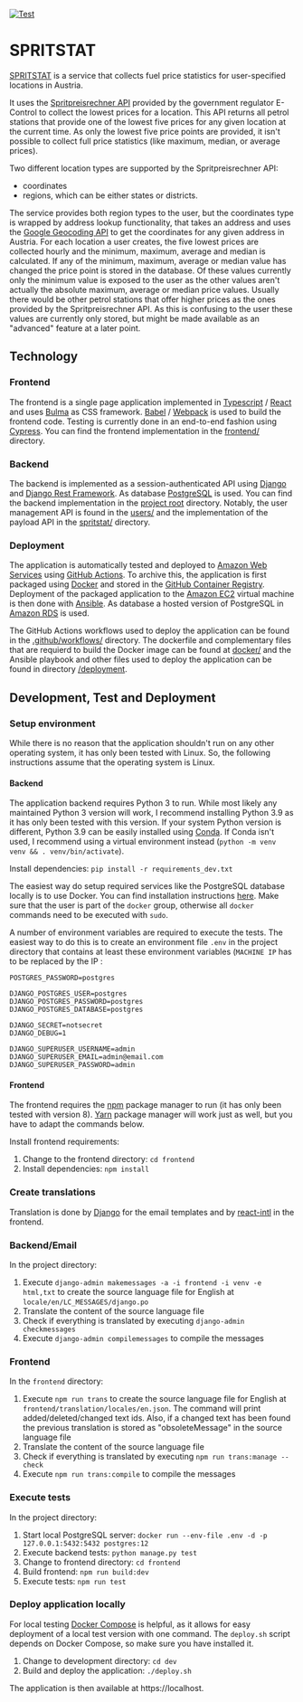 [![Test](https://github.com/tgamauf/spritstat/actions/workflows/test.yml/badge.svg)](
https://github.com/tgamauf/spritstat/actions/workflows/test.yml
)
# SPRITSTAT

[SPRITSTAT](https://sprit.thga.at) is a service that collects fuel price statistics for user-specified locations in 
Austria.

It uses the [Spritpreisrechner API](
https://api.e-control.at/sprit/1.0/doc/index.html?url=https://api.e-control.at/sprit/1.0/api-docs%3Fgroup%3Dpublic-api)
provided by the government regulator E-Control to collect the lowest prices for a location. This API returns all petrol 
stations that provide one of the lowest five prices for any given location at the current time.
As only the lowest five price points are provided, it isn't possible to collect full price statistics (like maximum, 
median, or average prices).

Two different location types are supported by the Spritpreisrechner API:
- coordinates
- regions, which can be either states or districts.

The service provides both region types to the user, but the coordinates type is wrapped by address lookup functionality,
that takes an address and uses the [Google Geocoding API](https://developers.google.com/maps/documentation/geocoding/overview)
to get the coordinates for any given address in Austria.
For each location a user creates, the five lowest prices are collected hourly and the minimum, maximum, average and 
median is calculated. If any of the minimum, maximum, average or median value has changed the price point is stored in 
the database. Of these values currently only the minimum value is exposed to the user as the other values aren't 
actually the absolute maximum, average or median price values. Usually there would be other petrol stations that offer
higher prices as the ones provided by the Spritpreisrechner API. As this is confusing to the user these values are
currently only stored, but might be made available as an "advanced" feature at a later point.


## Technology

### Frontend
The frontend is a single page application implemented in [Typescript](https://www.typescriptlang.org/) /
[React](https://reactjs.org/) and uses [Bulma](https://bulma.io/) as CSS framework. [Babel](https://babeljs.io/) /
[Webpack](https://webpack.js.org/) is used to build the frontend code. Testing is currently done in an end-to-end 
fashion using [Cypress](https://www.cypress.io/). You can find the frontend implementation in the [frontend/](
https://github.com/tgamauf/spritstat/tree/main/frontend) directory.

### Backend
The backend is implemented as a session-authenticated API using [Django](https://www.djangoproject.com/) and [Django
Rest Framework](https://www.django-rest-framework.org/). As database [PostgreSQL](https://www.postgresql.org/) is used.
You can find the backend implementation in the [project root](https://github.com/tgamauf/spritstat/) directory. Notably,
the user management API is found in the [users/](https://github.com/tgamauf/spritstat/tree/main/users/) and the 
implementation of the payload API in the [spritstat/](https://github.com/tgamauf/spritstat/tree/main/spritstat/) 
directory.

### Deployment
The application is automatically tested and deployed to [Amazon Web Services](https://aws.amazon.com/) using [GitHub 
Actions](https://docs.github.com/en/actions). To archive this, the application is first packaged using [Docker](
https://www.docker.com/) and stored in the [GitHub Container Registry](
https://docs.github.com/en/packages/working-with-a-github-packages-registry/working-with-the-container-registry). 
Deployment of the packaged application to the [Amazon EC2](https://aws.amazon.com/ec2/) virtual machine is then done 
with [Ansible](https://www.ansible.com/). As database a hosted version of PostgreSQL in [Amazon RDS](
https://aws.amazon.com/rds/) is used.

The GitHub Actions workflows used to deploy the application can be found in the [.github/workflows/](
https://github.com/tgamauf/spritstat/tree/main/.github/workflows/) directory. The dockerfile and complementary files 
that are requierd to build the Docker image can be found at [docker/](
https://github.com/tgamauf/spritstat/tree/main/docker/) and the Ansible playbook and other files used to deploy the 
application can be found in directory [/deployment](https://github.com/tgamauf/spritstat/tree/main/deployment/).


## Development, Test and Deployment

### Setup environment

While there is no reason that the application shouldn't run on any other operating system, it has only been tested with
Linux. So, the following instructions assume that the operating system is Linux.

#### Backend
The application backend requires Python 3 to run. While most likely any maintained Python 3 version will work, I
recommend installing Python 3.9 as it has only been tested with this version. If your system Python version is
different, Python 3.9 can be easily installed using [Conda](https://conda.io). If Conda isn't used, I recommend using
a virtual environment instead (`python -m venv venv && . venv/bin/activate`).

Install dependencies: `pip install -r requirements_dev.txt`

The easiest way do setup required services like the PostgreSQL database locally is to use Docker. You can find 
installation instructions [here](https://docs.docker.com/engine/install/). Make sure that the user is part of the 
`docker` group, otherwise all `docker` commands need to be executed with `sudo`.

A number of environment variables are required to execute the tests. The easiest way to do this is to create an
environment file `.env` in the project directory that contains at least these environment variables (`MACHINE IP` has
to be replaced by the IP :
```
POSTGRES_PASSWORD=postgres

DJANGO_POSTGRES_USER=postgres
DJANGO_POSTGRES_PASSWORD=postgres
DJANGO_POSTGRES_DATABASE=postgres

DJANGO_SECRET=notsecret
DJANGO_DEBUG=1

DJANGO_SUPERUSER_USERNAME=admin
DJANGO_SUPERUSER_EMAIL=admin@email.com
DJANGO_SUPERUSER_PASSWORD=admin
```

#### Frontend

The frontend requires the [npm](https://docs.npmjs.com/) package manager to run (it has only been tested with version 
8). [Yarn](https://yarnpkg.com/) package manager will work just as well, but you have to adapt the commands below.

Install frontend requirements:
1. Change to the frontend directory: `cd frontend`
2. Install dependencies: `npm install`

### Create translations

Translation is done by [Django](https://docs.djangoproject.com/en/4.0/topics/i18n/translation/) for the email templates 
and by [react-intl](https://formatjs.io/docs/react-intl/) in the frontend.

### Backend/Email

In the project directory:
1. Execute `django-admin makemessages -a -i frontend -i venv -e html,txt` to create the source language file
    for English at `locale/en/LC_MESSAGES/django.po`
2. Translate the content of the source language file
3. Check if everything is translated by executing `django-admin checkmessages`
4. Execute `django-admin compilemessages` to compile the messages

### Frontend

In the `frontend` directory:
1. Execute `npm run trans` to create the source language file for English at `frontend/translation/locales/en.json`. 
    The command will print added/deleted/changed text ids. Also, if a changed text has been found the previous 
    translation is stored as "obsoleteMessage" in the source language file
2. Translate the content of the source language file
3. Check if everything is translated by executing `npm run trans:manage --check`
4. Execute `npm run trans:compile` to compile the messages

### Execute tests

In the project directory:
1. Start local PostgreSQL server:  `docker run --env-file .env -d -p 127.0.0.1:5432:5432 postgres:12`
2. Execute backend tests: `python manage.py test`
3. Change to frontend directory: `cd frontend`
4. Build frontend: `npm run build:dev`
5. Execute tests: `npm run test`

### Deploy application locally

For local testing [Docker Compose](https://docs.docker.com/compose/) is helpful, as it allows for easy deployment of a 
local test version with one command. The `deploy.sh` script depends on Docker Compose, so make sure you have installed
it.

1. Change to development directory: `cd dev`
2. Build and deploy the application: `./deploy.sh`

The application is then available at https://localhost.
